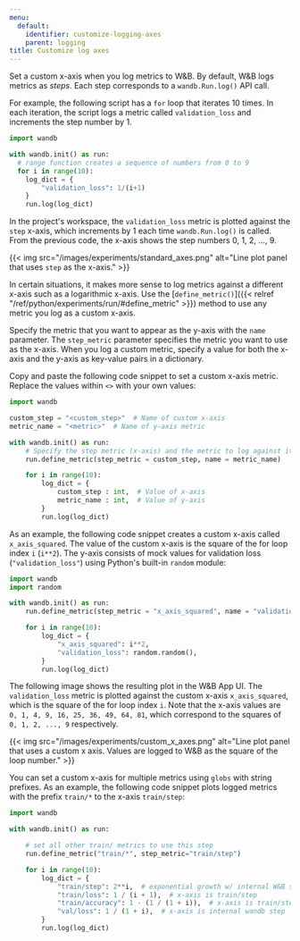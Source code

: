 ```yaml
---
menu:
  default:
    identifier: customize-logging-axes
    parent: logging
title: Customize log axes
---
```


Set a custom x-axis when you log metrics to W&B. By default, W&B logs metrics as *steps*. Each step corresponds to a `wandb.Run.log()` API call. 

For example, the following script has a `for` loop that iterates 10 times. In each iteration, the script logs a metric called `validation_loss` and increments the step number by 1.

```python
import wandb

with wandb.init() as run:
  # range function creates a sequence of numbers from 0 to 9
  for i in range(10):
    log_dict = {
        "validation_loss": 1/(i+1)   
    }
    run.log(log_dict)
```

In the project's workspace, the `validation_loss` metric is plotted against the `step` x-axis, which increments by 1 each time `wandb.Run.log()` is called. From the previous code, the x-axis shows the step numbers 0, 1, 2, ..., 9.

{{< img src="/images/experiments/standard_axes.png" alt="Line plot panel that uses `step` as the x-axis." >}}

In certain situations, it makes more sense to log metrics against a different x-axis such as a logarithmic x-axis. Use the [`define_metric()`]({{< relref "/ref/python/experiments/run/#define_metric" >}}) method to use any metric you log  as a custom x-axis.

Specify the metric that you want to appear as the y-axis with the `name` parameter. The `step_metric` parameter specifies the metric you want to use as the x-axis. When you log a custom metric, specify a value for both the x-axis and the y-axis as key-value pairs in a dictionary. 

Copy and paste the following code snippet to set a custom x-axis metric. Replace the values within `<>` with your own values:

```python
import wandb

custom_step = "<custom_step>"  # Name of custom x-axis
metric_name = "<metric>"  # Name of y-axis metric

with wandb.init() as run:
    # Specify the step metric (x-axis) and the metric to log against it (y-axis)
    run.define_metric(step_metric = custom_step, name = metric_name)

    for i in range(10):
        log_dict = {
            custom_step : int,  # Value of x-axis
            metric_name : int,  # Value of y-axis
        }
        run.log(log_dict)
```

As an example, the following code snippet creates a custom x-axis called `x_axis_squared`. The value of the custom x-axis is the square of the for loop index `i` (`i**2`). The y-axis consists of mock values for validation loss (`"validation_loss"`) using Python's built-in `random` module: 

```python
import wandb
import random

with wandb.init() as run:
    run.define_metric(step_metric = "x_axis_squared", name = "validation_loss")

    for i in range(10):
        log_dict = {
            "x_axis_squared": i**2,
            "validation_loss": random.random(),
        }
        run.log(log_dict)
```

The following image shows the resulting plot in the W&B App UI. The `validation_loss` metric is plotted against the custom x-axis `x_axis_squared`, which is the square of the for loop index `i`. Note that the x-axis values are `0, 1, 4, 9, 16, 25, 36, 49, 64, 81`, which correspond to the squares of `0, 1, 2, ..., 9` respectively.

{{< img src="/images/experiments/custom_x_axes.png" alt="Line plot panel that uses a custom x axis. Values are logged to W&B as the square of the loop number." >}}

You can set a custom x-axis for multiple metrics using `globs` with string prefixes. As an example, the following code snippet plots logged metrics with the prefix `train/*` to the x-axis `train/step`:

```python
import wandb

with wandb.init() as run:

    # set all other train/ metrics to use this step
    run.define_metric("train/*", step_metric="train/step")

    for i in range(10):
        log_dict = {
            "train/step": 2**i,  # exponential growth w/ internal W&B step
            "train/loss": 1 / (i + 1),  # x-axis is train/step
            "train/accuracy": 1 - (1 / (1 + i)),  # x-axis is train/step
            "val/loss": 1 / (1 + i),  # x-axis is internal wandb step
        }
        run.log(log_dict)
```


<!-- [Try `define_metric` in Google Colab](https://wandb.me/define-metric-colab). -->